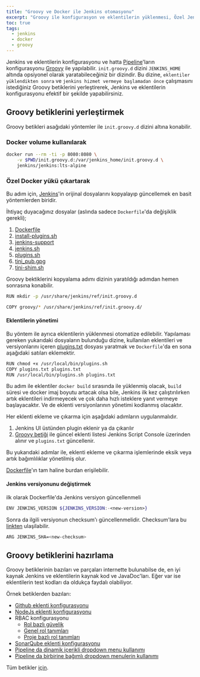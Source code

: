 ```yaml
---
title: "Groovy ve Docker ile Jenkins otomasyonu"
excerpt: "Groovy ile konfigurasyon ve eklentilerin yüklenmesi, Özel Jenkins Docker imajı"
toc: true
tags: 
  - jenkins
  - docker
  - groovy
---
```


Jenkins ve eklentilerin konfigurasyonu ve hatta [Pipeline](https://jenkins.io/doc/book/pipeline/)'ların konfigurasyonu [Groovy](https://groovy-lang.org/) ile yapılabilir.
`init.groovy.d` dizini `JENKINS_HOME` altında opsiyonel olarak yaratabileceğiniz bir dizindir. Bu dizine, `eklentiler yüklendikten sonra` ve `jenkins hizmet vermeye başlamadan önce` çalışmasını istediğiniz Groovy betiklerini yerleştirerek, Jenkins ve eklentilerin konfigurasyonu efektif bir şekilde yapabilirsiniz.

## Groovy betiklerini yerleştirmek

Groovy betikleri asağıdaki yöntemler ile `init.groovy.d` dizini altına konabilir.

### Docker volume kullanılarak

```bash
docker run --rm -ti -p 8080:8080 \
    -v $PWD/init.groovy.d:/var/jenkins_home/init.groovy.d \
    jenkins/jenkins:lts-alpine
```

### Özel Docker yükü çıkartarak

Bu adım için, [Jenkins](https://github.com/jenkinsci/docker)'in orijinal dosyalarını kopyalayıp güncellemek en basit yöntemlerden biridir.

İhtiyaç duyacağınız dosyalar (aslında sadece `Dockerfile`'da değişiklik gerekli);

1. [Dockerfile](https://github.com/jenkinsci/docker/blob/master/Dockerfile)
2. [install-plugins.sh](https://github.com/jenkinsci/docker/blob/master/install-plugins.sh)
3. [jenkins-support](https://github.com/jenkinsci/docker/blob/master/jenkins-support)
4. [jenkins.sh](https://github.com/jenkinsci/docker/blob/master/jenkins.sh)
5. [plugins.sh](https://github.com/jenkinsci/docker/blob/master/plugins.sh)
6. [tini_pub.gpg](https://github.com/jenkinsci/docker/blob/master/tini_pub.gpg)
7. [tini-shim.sh](https://github.com/jenkinsci/docker/blob/master/tini-shim.sh)

Groovy bektiklerini kopyalama adımı dizinin yaratıldığı adımdan hemen sonrasına konabilir.

```bash
RUN mkdir -p /usr/share/jenkins/ref/init.groovy.d

COPY groovy/* /usr/share/jenkins/ref/init.groovy.d/
```

#### Eklentilerin yönetimi

Bu yöntem ile ayrıca eklentilerin yüklenmesi otomatize edilebilir. Yapılaması gereken yukarıdaki dosyaların bulunduğu dizine, kullanılan eklentileri ve versiyonlarını içeren [plugins.txt](https://github.com/ridakk/jenkins/blob/master/build/plugins.txt) dosyası yaratmak ve `Dockerfile`'da en sona aşağıdaki satıları eklemektir.

```bash
RUN chmod +x /usr/local/bin/plugins.sh
COPY plugins.txt plugins.txt
RUN /usr/local/bin/plugins.sh plugins.txt
```

Bu adım ile eklentiler `docker build` sırasında ile yüklenmiş olacak, `build` süresi ve docker imaj boyutu artacak olsa bile, Jenkins ilk kez çalıştırılırken artık eklentileri indirmeyecek ve çok daha hızlı isteklere yanıt vermeye başlayacaktır. Ve de eklenti versiyonlarının yönetimi kodlanmış olacaktır.

Her eklenti ekleme ve çıkarma için aşağıdaki adımların uygulanmalıdır.

1. Jenkins UI üstünden plugin eklenir ya da çıkarılır
2. [Groovy betiği](https://github.com/ridakk/jenkins/blob/master/groovy-scripts/get-jenkins-plugin-list.groovy) ile güncel eklenti listesi Jenkins Script Console üzerinden alınır ve `plugins.txt` güncellenir.

Bu yukarıdaki adımlar ile, eklenti ekleme ve çıkarma işlemlerinde eksik veya artık bağımlılıklar yönetilmiş olur.

[Dockerfile](https://github.com/ridakk/jenkins/blob/master/build/Dockerfile)'ın tam haline burdan erişilebilir.

#### Jenkins versiyonunu değiştirmek

ilk olarak Dockerfile'da Jenkins versiyon güncellenmeli

```bash
ENV JENKINS_VERSION ${JENKINS_VERSION:-<new-version>}
```

Sonra da ilgili versiyonun checksum'ı güncellenmelidir. Checksum'lara bu [linkten](http://mirrors.jenkins-ci.org/war-stable/) ulaşilabilir.

```bash
ARG JENKINS_SHA=<new-checksum>
```

## Groovy betiklerini hazırlama

Groovy betiklerinin bazıları ve parçaları internette bulunabilse de, en iyi kaynak Jenkins ve eklentilerin kaynak kod ve JavaDoc'ları. Eğer var ise eklentilerin test kodları da oldukça faydalı olabiliyor.

Örnek betiklerden bazıları:

- [Github eklenti konfigurasyonu](https://github.com/ridakk/jenkins/blob/master/groovy-scripts/setup-github-plugin.groovy)
- [NodeJs eklenti konfigurasyonu](https://github.com/ridakk/jenkins/blob/master/groovy-scripts/setup-nodejs-installers.groovy)
- RBAC konfigurasyonu
  - [Rol bazlı güvelik](https://github.com/ridakk/jenkins/blob/master/groovy-scripts/setup-rbac-security.groovy)
  - [Genel rol tanımları](https://github.com/ridakk/jenkins/blob/master/groovy-scripts/setup-rbac-global-roles.groovy)
  - [Proje bazlı rol tanımları](https://github.com/ridakk/jenkins/blob/master/groovy-scripts/setup-rbac-project-roles.groovy)
- [SonarQube eklenti konfigurasyonu](https://github.com/ridakk/jenkins/blob/master/groovy-scripts/setup-sonarqube-plugin.groovy)
- [Pipeline da dinamik içerikli dropdown menu kullanımı](https://github.com/ridakk/jenkins/blob/master/groovy-scripts/create-workflow-job-with-dynamic-choice-parameter.groovy)
- [Pipeline da birbirine bağımlı dropdown menulerin kullanımı](https://github.com/ridakk/jenkins/blob/master/groovy-scripts/create-workflow-job-with-cascade-choice-parameter.groovy)

Tüm betikler [için](https://github.com/ridakk/jenkins/tree/master/groovy-scripts).
